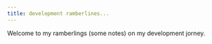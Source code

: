 ```yaml
---
title: development ramberlines...
---
```


Welcome to my ramberlings (some notes) on my development jorney.

